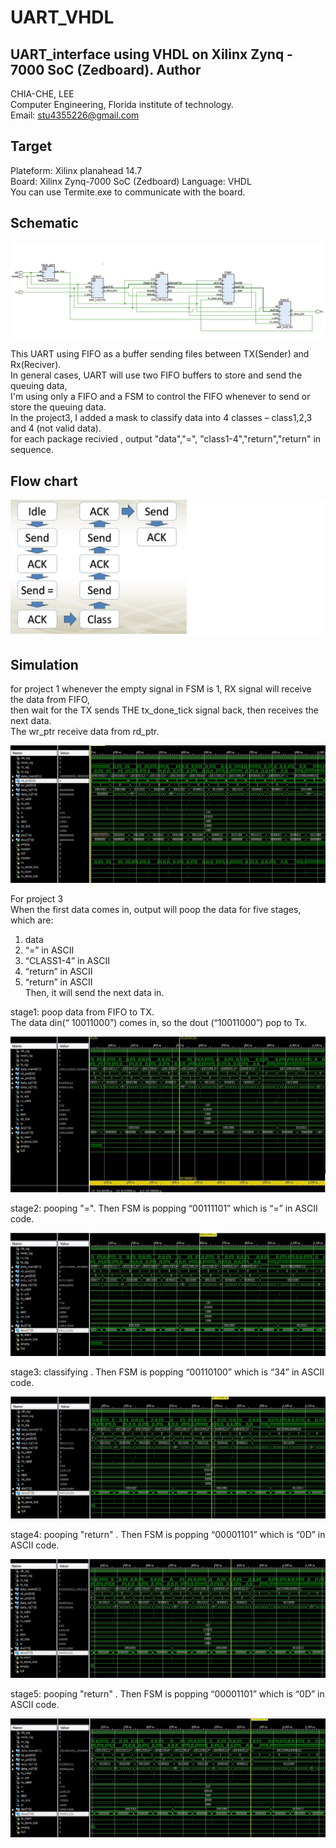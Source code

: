 # UART_VHDL
UART_interface using VHDL on Xilinx Zynq - 7000 SoC (Zedboard). 
Author    
-------------
CHIA-CHE, LEE   
Computer Engineering, Florida institute of technology.   
Email: stu4355226@gmail.com    
    
Target   
-------------
Plateform: Xilinx planahead 14.7   
Board: Xilinx Zynq-7000 SoC (Zedboard)
Language: VHDL   
You can use Termite.exe to communicate with the board.
    
Schematic
-------------
![Schematic](/Images/schmatic.jpg)

This UART using FIFO as a buffer sending files between TX(Sender) and Rx(Reciver).    
In general cases, UART will use two FIFO buffers to store and send the queuing data,    
I'm using only a FIFO and a FSM to control the FIFO whenever to send or store the queuing data.    
In the project3, I added a mask to classify data into 4 classes – class1,2,3 and 4 (not valid data).    
for each package recivied , output  "data","=", "class1-4","return","return" in sequence.    
     
Flow chart
-------------
![flow_chart](/Images/flow_chart.jpg)
    
Simulation
-------------
for project 1
whenever the empty signal in FSM is 1, RX signal will receive the data from FIFO,  
then wait for the TX sends THE tx_done_tick signal back, then receives the next data.   
The wr_ptr receive data from rd_ptr.

![Simulation](/Images/project1.jpg)


For project 3    
When the first data comes in, output will poop the data for five stages, which are:   
1. data    
2. “=” in ASCII    
3. “CLASS1-4” in ASCII    
4. “return” in ASCII    
5. “return” in ASCII    
Then, it will send the next data in.    

stage1: poop data from FIFO to TX.    
The data din(“ 10011000”) comes in, so the dout (“10011000”) pop to Tx.     
     
![Simulation](/Images/project3_1.jpg)
    
stage2: pooping "=". Then FSM is popping “00111101” which is “=” in ASCII code.
    
![Simulation](/Images/project3_2.jpg)
   
stage3: classifying . Then FSM is popping “00110100” which is “34” in ASCII code.
    
![Simulation](/Images/project3_3.jpg)
   
stage4: pooping "return" . Then FSM is popping “00001101” which is “0D” in ASCII code.
    
![Simulation](/Images/project3_4.jpg)
   
stage5: pooping "return" . Then FSM is popping “00001101” which is “0D” in ASCII code.
    
![Simulation](/Images/project3_5.jpg)
